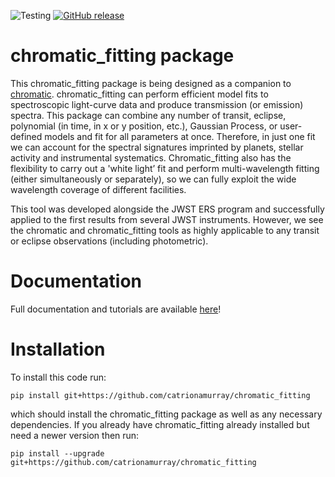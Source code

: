 ![Testing](https://github.com/catrionamurray/chromatic_fitting/actions/workflows/python-package.yml/badge.svg)
[![GitHub release](https://img.shields.io/github/v/release/catrionamurray/chromatic_fitting?display_name=release&include_prereleases)](https://github.com/catrionamurray/chromatic_fitting/releases/tag/v0)

# chromatic_fitting package


This chromatic_fitting package is being designed as a companion to [chromatic](https://github.com/zkbt/chromatic). chromatic_fitting can perform efficient model fits to spectroscopic light-curve data and produce transmission (or emission) spectra. This package can combine any number of transit, eclipse, polynomial (in time, in x or y position, etc.), Gaussian Process, or user-defined models and fit for all parameters at once. Therefore, in just one fit we can account for the spectral signatures imprinted by planets, stellar activity and instrumental systematics. Chromatic_fitting also has the flexibility to carry out a 'white light’ fit and perform multi-wavelength fitting (either simultaneously or separately), so we can fully exploit the wide wavelength coverage of different facilities.

This tool was developed alongside the JWST ERS program and successfully applied to the first results from several JWST instruments. However, we see the chromatic and chromatic_fitting tools as highly applicable to any transit or eclipse observations (including photometric).

# Documentation
Full documentation and tutorials are available [here](https://catrionamurray.github.io/chromatic_fitting/)!

# Installation 
To install this code run:

`pip install git+https://github.com/catrionamurray/chromatic_fitting`

which should install the chromatic_fitting package as well as any necessary dependencies. If you already have chromatic_fitting already installed but need a newer version then run:

`pip install --upgrade git+https://github.com/catrionamurray/chromatic_fitting`

